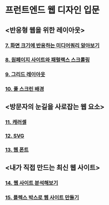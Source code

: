 # 프런트엔드 웹 디자인 입문

## <반응형 웹을 위한 레이아웃>

### [7. 화면 크기에 반응하는 미디어쿼리 알아보기](https://github.com/CaesiumY/frontend-web-design-forBeginners/tree/master/07)

### [8. 원페이지 사이트와 패럴랙스 스크롤링](https://github.com/CaesiumY/frontend-web-design-forBeginners/tree/master/08)

### [9. 그리드 레이아웃](https://github.com/CaesiumY/frontend-web-design-forBeginners/tree/master/09)

### [10. 풀 스크린 배경](https://github.com/CaesiumY/frontend-web-design-forBeginners/tree/master/10)


## <방문자의 눈길을 사로잡는 웹 요소>

### [11. 캐러셀](https://github.com/CaesiumY/frontend-web-design-forBeginners/tree/master/11)

### [12. SVG](https://github.com/CaesiumY/frontend-web-design-forBeginners/tree/master/12)

### [13. 웹 폰트](https://github.com/CaesiumY/frontend-web-design-forBeginners/tree/master/13)

## <내가 직접 만드는 최신 웹 사이트>

### [14. 웹 사이트 분석해보기](https://github.com/CaesiumY/frontend-web-design-forBeginners/tree/master/14)

### [15. 플렉스 박스로 웹 사이트 만들기](https://github.com/CaesiumY/frontend-web-design-forBeginners/tree/master/15)

